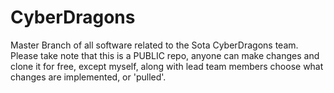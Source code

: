 # CyberDragons
Master Branch of all software related to the Sota CyberDragons team.
Please take note that this is a PUBLIC repo, anyone can make changes and clone it for free, except myself, along with lead team members choose what changes are implemented, or 'pulled'.

